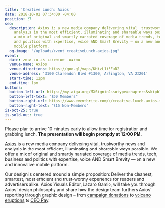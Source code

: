 ```yaml
---
title: 'Creative Lunch: Axios'
date: 2018-10-02 07:34:00 -04:00
position: 27
seo:
  description: Axios is a new media company delivering vital, trustworthy news and
    analysis in the most efficient, illuminating and shareable ways possible. We offer
    a mix of original and smartly narrated coverage of media trends, tech, business
    and politics with expertise, voice AND Smart Brevity — on a new and innovative
    mobile platform.
  og-image: "/uploads/event_creativeLunch-axios.jpg"
event:
  date: 2018-10-25 12:00:00 -04:00
  venue-name: Axios
  venue-directions: https://goo.gl/maps/KHizL1iSFuD2
  venue-address: '3100 Clarendon Blvd #1300, Arlington, VA 22201'
  start-time: 12pm
  end-time: 1pm
buttons:
  button-left-url: https://my.aiga.org/MXSignin?ssotype=chapters&skipblacklist&returnurl=https%3A%2F%2Fdc.aiga.org%2Fevent%2Fcreative-lunch-axios%2F%3Fredirect_source%3Deventbrite_register
  button-left-text: "$10 Members"
  button-right-url: https://www.eventbrite.com/e/creative-lunch-axios-tickets-50887914121
  button-right-text: "$15 Non-Members"
is-oct-25: true
is-sold-out: true
---
```


Please plan to arrive 10 minutes early to allow time for registration and grabbing lunch. **The presentation will begin promptly at 12:00 PM.**

[Axios](https://www.axios.com/) is a new media company delivering vital, trustworthy news and analysis in the most efficient, illuminating and shareable ways possible. We offer a mix of original and smartly narrated coverage of media trends, tech, business and politics with expertise, voice AND Smart Brevity — on a new and innovative mobile platform.

Our design is centered around a simple proposition: Deliver the cleanest, smartest, most efficient and trust-worthy experience for readers and advertisers alike. Axios Visuals Editor, Lazaro Gamio, will take you through Axios’ design philosophy and share how the design team furthers Axios’ reporting through graphic design – from [campaign donations](https://www.axios.com/house-campaign-contributions-outside-money-f776be9e-f74b-4834-8ff4-ae30df1f7c61.html) to [volcano eruptions](https://www.axios.com/chart-every-volcano-that-erupted-since-krakatoa-467da621-41ba-4efc-99c6-34ff3cb27709.html) to [CEO Pay](https://www.axios.com/ceo-pay-2017-sp-500-54be949c-548e-480b-903d-e89b2fac50ed.html). 